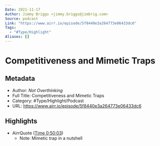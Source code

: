 ```yaml
---
Date: 2021-11-17
Author: Jimmy Briggs <jimmy.briggs@jimbrig.com>
Source: podcast
Link: "https://www.airr.io/episode/5f8440e3a264773e06433dc6"
Tags:
  - "#Type/Highlight"
Aliases: []
---
```


# Competitiveness and Mimetic Traps

## Metadata

* Author: *Not Overthinking*
* Full Title: Competitiveness and Mimetic Traps
* Category: #Type/Highlight/Podcast
* URL: https://www.airr.io/episode/5f8440e3a264773e06433dc6

## Highlights

* AirrQuote ([Time 0:50:03](https://www.airr.io/quote/5fc5322cbb807d45f730a57a))
  * Note: Mimetic trap in a nutshell
